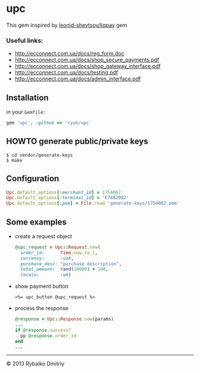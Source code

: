 # upc

This gem inspired by [leonid-shevtsov/liqpay](https://github.com/leonid-shevtsov/liqpay) gem

### Useful links:
  - http://ecconnect.com.ua/docs/reg_form.doc
  - http://ecconnect.com.ua/docs/shop_secure_payments.pdf
  - http://ecconnect.com.ua/docs/shop_gateway_interface.pdf
  - http://ecconnect.com.ua/docs/testing.pdf
  - http://ecconnect.com.ua/docs/admin_interface.pdf

## Installation

in your `Gemfile`:

```ruby
gem 'upc', :github => 'ryuk/upc'
```

## HOWTO generate public/private keys

```shell
$ cd vendor/generate-keys
$ make
```

## Configuration

```ruby
Upc.default_options[:merchant_id] = 1754002
Upc.default_options[:terminal_id] = 'E7882002'
Upc.default_options[:pem] = File.read 'generate-keys/1754002.pem'
```

## Some examples

- create a request object

  ```ruby
  @upc_request = Upc::Request.new(
    order_id:      Time.now.to_i,
    currency:      :uah,
    purchase_desc: "purchase description",
    total_amount:  rand(10000) + 100,
    locale:        :uk)
  ```

- show payment button

  ```erb
  <%= upc_button @upc_request %>
  ```

- process the response

  ```ruby
  @response = Upc::Response.new(params)
  ...
  if @response.success?
    pp @response.order_id
  end
  ...
  ```
  
* * *

&copy; 2013 Rybalko Dmitriy
